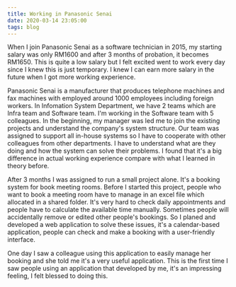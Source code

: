 ```yaml
---
title: Working in Panasonic Senai
date: 2020-03-14 23:05:00
tags: blog
---
```


When I join Panasonic Senai as a software technician in 2015, my starting salary was only RM1600 and after 3 months of probation, it becomes RM1650. This is quite a low salary but I felt excited went to work every day since I knew this is just temporary. I knew I can earn more salary in the future when I got more working experience.

Panasonic Senai is a manufacturer that produces telephone machines and fax machines with employed around 1000 employees including foreign workers. In Infomation System Department, we have 2 teams which are Infra team and Software team. I'm working in the Software team with 5 colleagues. In the beginning, my manager was led me to join the existing projects and understand the company's system structure. Our team was assigned to support all in-house systems so I have to cooperate with other colleagues from other departments. I have to understand what are they doing and how the system can solve their problems. I found that it's a big difference in actual working experience compare with what I learned in theory before.

After 3 months I was assigned to run a small project alone. It's a booking system for book meeting rooms. Before I started this project, people who want to book a meeting room have to manage in an excel file which allocated in a shared folder. It's very hard to check daily appointments and people have to calculate the available time manually. Sometimes people will accidentally remove or edited other people's bookings. So I planed and developed a web application to solve these issues, it's a calendar-based application, people can check and make a booking with a user-friendly interface.

One day I saw a colleague using this application to easily manage her booking and she told me it's a very useful application. This is the first time I saw people using an application that developed by me, it's an impressing feeling, I felt blessed to doing this.